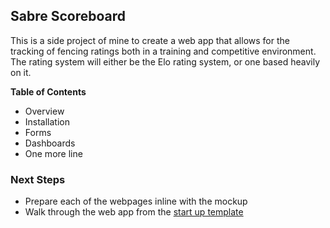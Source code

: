 ## Sabre Scoreboard
This is a side project of mine to create a web app that allows for the tracking of fencing ratings both in a training and competitive environment. The rating system will either be the Elo rating system, or one based heavily on it.

**Table of Contents**
* Overview
* Installation
* Forms
* Dashboards
* One more line

### Next Steps
* Prepare each of the webpages inline with the mockup
* Walk through the web app from the [start up template](https://github.com/startup-class/bitstarter-leaderboard)
